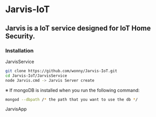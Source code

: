 # Jarvis-IoT

## Jarvis is a IoT service designed for IoT Home Security.

### Installation

JarvisService 

``` sh
git clone https://github.com/wonny/Jarvis-IoT.git
cd Jarvis-IoT/JarvisService
node Jarvis.cmd -> Jarvis Server create
```
※ If mongoDB is installed when you run the following command:
``` sh
mongod --dbpath /* the path that you want to use the db */
```

JarvisApp
